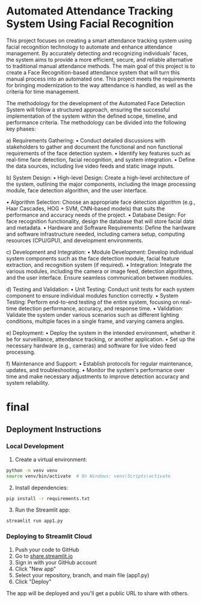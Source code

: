 # Automated Attendance Tracking System Using Facial Recognition
This project focuses on creating a smart attendance tracking system using facial recognition 
technology to automate and enhance attendance management. By accurately detecting and 
recognizing individuals' faces, the system aims to provide a more efficient, secure, and reliable 
alternative to traditional manual attendance methods. 
The main goal of this project is to create a Face Recognition-based attendance system that will 
turn this manual process into an automated one. This project meets the requirements for bringing 
modernization to the way attendance is handled, as well as the criteria for time management.

The methodology for the development of the Automated Face Detection System will follow a 
structured approach, ensuring the successful implementation of the system within the defined 
scope, timeline, and performance criteria. The methodology can be divided into the following key 
phases: 
 
a) Requirements Gathering: 
• Conduct detailed discussions with stakeholders to gather and document the functional and non
functional requirements of the face detection system. 
• Identify key features such as real-time face detection, facial recognition, and system integration. 
• Define the data sources, including live video feeds and static image inputs. 
 
b) System Design: 
• High-level Design: Create a high-level architecture of the system, outlining the major 
components, including the image processing module, face detection algorithm, and the user 
interface. 
 
• Algorithm Selection: Choose an appropriate face detection algorithm (e.g., Haar Cascades, 
HOG + SVM, CNN-based models) that suits the performance and accuracy needs of the project. 
• Database Design: For face recognition functionality, design the database that will store facial 
data and metadata. 
• Hardware and Software Requirements: Define the hardware and software infrastructure needed, 
including camera setup, computing resources (CPU/GPU), and development environments. 
 
c) Development and Integration: 
• Module Development: Develop individual system components such as the face detection 
module, facial feature extraction, and recognition system (if required). 
• Integration: Integrate the various modules, including the camera or image feed, detection 
algorithms, and the user interface. Ensure seamless communication between modules. 
 
d) Testing and Validation: 
• Unit Testing: Conduct unit tests for each system component to ensure individual modules 
function correctly. 
• System Testing: Perform end-to-end testing of the entire system, focusing on real-time detection 
performance, accuracy, and response time. 
• Validation: Validate the system under various scenarios such as different lighting conditions, 
multiple faces in a single frame, and varying camera angles. 
 
e) Deployment: 
• Deploy the system in the intended environment, whether it be for surveillance, attendance 
tracking, or another application. 
• Set up the necessary hardware (e.g., cameras) and software for live video feed processing. 
 
 
f) Maintenance and Support: 
• Establish protocols for regular maintenance, updates, and troubleshooting. 
• Monitor the system's performance over time and make necessary adjustments to improve 
detection accuracy and system reliability.


# final

## Deployment Instructions

### Local Development
1. Create a virtual environment:
```bash
python -m venv venv
source venv/bin/activate  # On Windows: venv\Scripts\activate
```

2. Install dependencies:
```bash
pip install -r requirements.txt
```

3. Run the Streamlit app:
```bash
streamlit run app1.py
```

### Deploying to Streamlit Cloud
1. Push your code to GitHub
2. Go to [share.streamlit.io](https://share.streamlit.io)
3. Sign in with your GitHub account
4. Click "New app"
5. Select your repository, branch, and main file (app1.py)
6. Click "Deploy"

The app will be deployed and you'll get a public URL to share with others.

